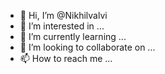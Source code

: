 - 👋 Hi, I’m @Nikhilvalvi
- 👀 I’m interested in ...
- 🌱 I’m currently learning ...
- 💞️ I’m looking to collaborate on ...
- 📫 How to reach me ...

<!---
Nikhilvalvi/Nikhilvalvi is a ✨ special ✨ repository because its `README.md` (this file) appears on your GitHub profile.
You can click the Preview link to take a look at your changes.
--->
